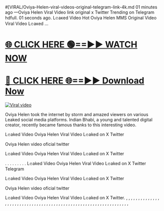 #[VIRAL/Oviya-Helen-viral-videos-original-telegram-link-4k.md
01 minutes ago —Oviya Helen Viral Video link original x Twitter Trending on Telegram hdfull. 01 seconds ago. L𝚎aᴋed Video Hot Oviya Helen MMS Original Video Viral Video L𝚎aᴋed ...


<h1><a href="https://viralvideo2k25.blogspot.com/2025/02/xxx-videos-viral-git-hub.html" rel="nofollow">🌐 CLICK HERE 🟢==►► WATCH NOW</a></h1>


<h1><a href="https://viralvideo2k25.blogspot.com/2025/02/xxx-videos-viral-git-hub.html" rel="nofollow"> 🔴 CLICK HERE 🌐==►► Download Now</a></h1>


<p><a href="https://viralvideo2k25.blogspot.com/2025/02/xxx-videos-viral-git-hub.html" rel="nofollow"><img src="https://i.imgur.com/dJHk4Zq.gif" alt="Viral video"></a></p>

Oviya Helen took the internet by storm and amazed viewers on various Leaked social media platforms. Indian Bhabi, a young and talented digital creator, recently became famous thanks to this interesting video.

L𝚎aked Video Oviya Helen Viral Video L𝚎aked on X Twitter

Oviya Helen video oficial twitter

L𝚎aked Video Oviya Helen Viral Video L𝚎aked on X Twitter

. . . . . . . . . L𝚎aked Video Oviya Helen Viral Video L𝚎aked on X Twitter Telegram

L𝚎aked Video Oviya Helen Viral Video L𝚎aked on X Twitter

Oviya Helen video oficial twitter

L𝚎aked Video Oviya Helen Viral Video L𝚎aked on X Twitter. , , , , , , , , , , , , , , , , , , , , , , , , , , , , , , , , , , , , , , , , , , , , , , , , , , , , , , , , , , , , , , , , ,
